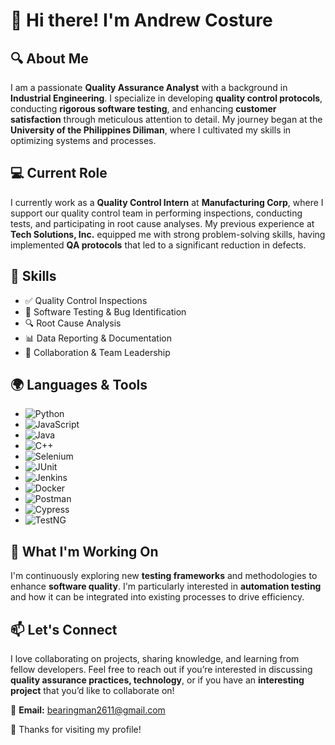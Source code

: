 # 👋 Hi there! I'm Andrew Costure

## 🔍 About Me
I am a passionate **Quality Assurance Analyst** with a background in **Industrial Engineering**. I specialize in developing **quality control protocols**, conducting **rigorous software testing**, and enhancing **customer satisfaction** through meticulous attention to detail. My journey began at the **University of the Philippines Diliman**, where I cultivated my skills in optimizing systems and processes.

## 💻 Current Role
I currently work as a **Quality Control Intern** at **Manufacturing Corp**, where I support our quality control team in performing inspections, conducting tests, and participating in root cause analyses. My previous experience at **Tech Solutions, Inc.** equipped me with strong problem-solving skills, having implemented **QA protocols** that led to a significant reduction in defects.

## 🔧 Skills
- ✅ Quality Control Inspections
- 🐞 Software Testing & Bug Identification
- 🔍 Root Cause Analysis
- 📊 Data Reporting & Documentation
- 🤝 Collaboration & Team Leadership

## 🌍 Languages & Tools
- ![Python](https://img.shields.io/badge/Python-3776AB?style=for-the-badge&logo=python&logoColor=white)
- ![JavaScript](https://img.shields.io/badge/JavaScript-F7DF1E?style=for-the-badge&logo=javascript&logoColor=black)
- ![Java](https://img.shields.io/badge/Java-007396?style=for-the-badge&logo=java&logoColor=white)
- ![C++](https://img.shields.io/badge/C++-00599C?style=for-the-badge&logo=c%2B%2B&logoColor=white)
- ![Selenium](https://img.shields.io/badge/Selenium-43B02A?style=for-the-badge&logo=selenium&logoColor=white)
- ![JUnit](https://img.shields.io/badge/JUnit-25A162?style=for-the-badge&logo=junit5&logoColor=white)
- ![Jenkins](https://img.shields.io/badge/Jenkins-D24939?style=for-the-badge&logo=jenkins&logoColor=white)
- ![Docker](https://img.shields.io/badge/Docker-2496ED?style=for-the-badge&logo=docker&logoColor=white)
- ![Postman](https://img.shields.io/badge/Postman-FF6C37?style=for-the-badge&logo=postman&logoColor=white)
- ![Cypress](https://img.shields.io/badge/Cypress-17202C?style=for-the-badge&logo=cypress&logoColor=white)
- ![TestNG](https://img.shields.io/badge/TestNG-FFCC00?style=for-the-badge&logo=testng&logoColor=black)

## 🌱 What I'm Working On
I'm continuously exploring new **testing frameworks** and methodologies to enhance **software quality**. I'm particularly interested in **automation testing** and how it can be integrated into existing processes to drive efficiency.

## 📫 Let's Connect
I love collaborating on projects, sharing knowledge, and learning from fellow developers. Feel free to reach out if you’re interested in discussing **quality assurance practices, technology**, or if you have an **interesting project** that you’d like to collaborate on!

📧 **Email:** bearingman2611@gmail.com

🚀 Thanks for visiting my profile!
